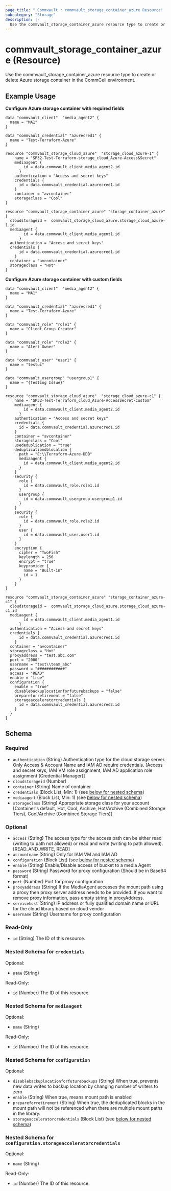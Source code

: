 ```yaml
---
page_title: " Commvault : commvault_storage_container_azure Resource"
subcategory: "Storage"
description: |-
  Use the commvault_storage_container_azure resource type to create or delete Azure storage container in the CommCell environment.
---
```


# commvault_storage_container_azure (Resource)

Use the commvault_storage_container_azure resource type to create or delete Azure storage container in the CommCell environment.

## Example Usage

**Configure Azure storage container with required fields**
```hcl
data "commvault_client"  "media_agent2" {
  name = "MA1"
}

data "commvault_credential" "azurecred1" {
  name = "Test-Terraform-Azure"
}

resource "commvault_storage_cloud_azure"  "storage_cloud_azure-1" {
    name = "SP32-Test-Terraform-storage_cloud_Azure-Access&Secret"
    mediaagent {
        id = data.commvault_client.media_agent2.id
      }
    authentication = "Access and secret keys"   
    credentials {
      id = data.commvault_credential.azurecred1.id
    }
    container = "avcontainer"
    storageclass = "Cool"    
}

resource "commvault_storage_container_azure" "storage_container_azure" {
  cloudstorageid =  commvault_storage_cloud_azure.storage_cloud_azure-1.id
  mediaagent {
        id = data.commvault_client.media_agent1.id
      }
  authentication = "Access and secret keys"
  credentials {
      id = data.commvault_credential.azurecred1.id
    }
  container = "avcontainer"
  storageclass = "Hot"
}
```

**Configure Azure storage container with custom fields**
```hcl
data "commvault_client"  "media_agent2" {
  name = "MA1"
}

data "commvault_credential" "azurecred1" {
  name = "Test-Terraform-Azure"
}

data "commvault_role" "role1" {
  name = "Client Group Creator"
}

data "commvault_role" "role2" {
  name = "Alert Owner"
}

data "commvault_user" "user1" {
  name = "testui"
}

data "commvault_usergroup" "usergroup1" {
  name = "{Testing Issue}"
}

resource "commvault_storage_cloud_azure"  "storage_cloud_azure-c1" {
    name = "SP32-Test-Terraform_cloud_Azure-AccessSecret-Custom"
    mediaagent {
        id = data.commvault_client.media_agent2.id
      }
    authentication = "Access and secret keys"   
    credentials {
      id = data.commvault_credential.azurecred1.id
    }
    container = "avcontainer"
    storageclass = "Cool"  
    usededuplication = "true"
    deduplicationdblocation {
      path = "E:\\Terraform-Azure-DDB"
      mediaagent {
        id = data.commvault_client.media_agent2.id
      }
    }
    security {
      role {
        id = data.commvault_role.role1.id
      }
      usergroup {
        id = data.commvault_usergroup.usergroup1.id
      }
    }
    security {
      role {
        id = data.commvault_role.role2.id
      }
      user {
        id = data.commvault_user.user1.id
      }
    }
    encryption {
      cipher = "TwoFish"
      keylength = 256
      encrypt = "true"
      keyprovider {
        name = "Built-in"
        id = 1
      }
    }
}

resource "commvault_storage_container_azure" "storage_container_azure-c1" {
  cloudstorageid =  commvault_storage_cloud_azure.storage_cloud_azure-c1.id
  mediaagent {
        id = data.commvault_client.media_agent1.id
      }
  authentication = "Access and secret keys"
  credentials {
      id = data.commvault_credential.azurecred1.id
    }
  container = "avcontainer"
  storageclass = "Hot"
  proxyaddress = "test.abc.com"
  port = "2000"
  username = "test\\team_abc"
  password = "############"
  access = "READ"  
  enable = "true"
  configuration {
    enable = "true"
    disablebackuplocationforfuturebackups = "false"
    prepareforretirement = "false"
    storageacceleratorcredentials {
      id = data.commvault_credential.azurecred2.id
    }
  }
}
```


<!-- schema generated by tfplugindocs -->
## Schema

### Required

- `authentication` (String) Authentication type for the cloud storage server. Only Access & Account Name and IAM AD require credentials. [Access and secret keys, IAM VM role assignment, IAM AD application role assignment (Credential Manager)]
- `cloudstorageid` (Number)
- `container` (String) Name of container
- `credentials` (Block List, Min: 1) (see [below for nested schema](#nestedblock--credentials))
- `mediaagent` (Block List, Min: 1) (see [below for nested schema](#nestedblock--mediaagent))
- `storageclass` (String) Appropriate storage class for your account [Container's default, Hot, Cool, Archive, Hot/Archive (Combined Storage Tiers), Cool/Archive (Combined Storage Tiers)]

### Optional

- `access` (String) The access type for the access path can be either read (writing to path not allowed) or read and write (writing to path allowed). [READ_AND_WRITE, READ]
- `accountname` (String) Only for IAM VM and IAM AD
- `configuration` (Block List) (see [below for nested schema](#nestedblock--configuration))
- `enable` (String) Enable/Disable access of bucket to a media Agent
- `password` (String) Password for proxy configuration (Should be in Base64 format)
- `port` (Number) Port for proxy configuration
- `proxyaddress` (String) If the MediaAgent accesses the mount path using a proxy then proxy server address needs to be provided. If you want to remove proxy information, pass empty string in proxyAddress.
- `servicehost` (String) IP address or fully qualified domain name or URL for the cloud library based on cloud vendor
- `username` (String) Username for proxy configuration

### Read-Only

- `id` (String) The ID of this resource.

<a id="nestedblock--credentials"></a>
### Nested Schema for `credentials`

Optional:

- `name` (String)

Read-Only:

- `id` (Number) The ID of this resource.


<a id="nestedblock--mediaagent"></a>
### Nested Schema for `mediaagent`

Optional:

- `name` (String)

Read-Only:

- `id` (Number) The ID of this resource.


<a id="nestedblock--configuration"></a>
### Nested Schema for `configuration`

Optional:

- `disablebackuplocationforfuturebackups` (String) When true, prevents new data writes to backup location by changing number of writers to zero
- `enable` (String) When true, means mount path is enabled
- `prepareforretirement` (String) When true, the deduplicated blocks in the mount path will not be referenced when there are multiple mount paths in the library.
- `storageacceleratorcredentials` (Block List) (see [below for nested schema](#nestedblock--configuration--storageacceleratorcredentials))

<a id="nestedblock--configuration--storageacceleratorcredentials"></a>
### Nested Schema for `configuration.storageacceleratorcredentials`

Optional:

- `name` (String)

Read-Only:

- `id` (Number) The ID of this resource.


